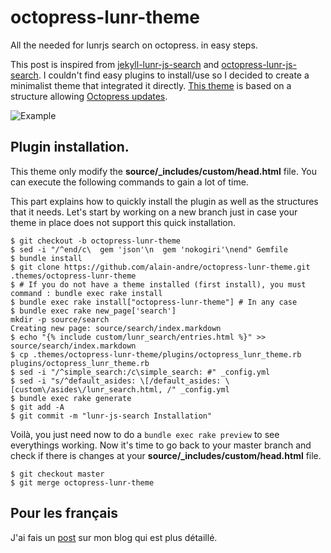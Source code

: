 octopress-lunr-theme
====================

All the needed for lunrjs search on octopress. in easy steps.

This post is inspired from [jekyll-lunr-js-search](https://github.com/slashdotdash/jekyll-lunr-js-search) and [octopress-lunr-js-search](https://github.com/yortz/octopress-lunr-js-search/blob/master/plugins/search_generator.rb). I couldn't find easy plugins to install/use so I decided to create a minimalist theme that integrated it directly. [This theme](https://github.com/alain-andre/octopress-lunr-theme) is based on a structure allowing [Octopress updates](http://octopress.org/docs/updating/).

![Example](http://alain-andre.fr/images/capture.png)

## Plugin installation.
This theme only modify the **source/_includes/custom/head.html** file.
You can execute the following commands to gain a lot of time.

This part explains how to quickly install the plugin as well as the structures that it needs. Let's start by working on a new branch just in case your theme in place does not support this quick installation.

    $ git checkout -b octopress-lunr-theme
    $ sed -i "/^end/c\  gem 'json'\n  gem 'nokogiri'\nend" Gemfile
    $ bundle install
    $ git clone https://github.com/alain-andre/octopress-lunr-theme.git .themes/octopress-lunr-theme
    $ # If you do not have a theme installed (first install), you must command : bundle exec rake install
    $ bundle exec rake install["octopress-lunr-theme"] # In any case
    $ bundle exec rake new_page['search']
    mkdir -p source/search
    Creating new page: source/search/index.markdown
    $ echo "{% include custom/lunr_search/entries.html %}" >> source/search/index.markdown
    $ cp .themes/octopress-lunr-theme/plugins/octopress_lunr_theme.rb plugins/octopress_lunr_theme.rb
    $ sed -i "/^simple_search:/c\simple_search: #" _config.yml
    $ sed -i "s/^default_asides: \[/default_asides: \[custom\/asides\/lunr_search.html, /" _config.yml
    $ bundle exec rake generate
    $ git add -A
    $ git commit -m "lunr-js-search Installation"


Voilà, you just need now to do a `bundle exec rake preview` to see everythings working. Now it's time to go back to your master branch and check if there is changes at your **source/_includes/custom/head.html** file.

    $ git checkout master
    $ git merge octopress-lunr-theme


## Pour les français
J'ai fais un [post](http://alain-andre.fr/blog/2014/04/24/installer-lunr-search-sur-octopress) sur mon blog qui est plus détaillé.

